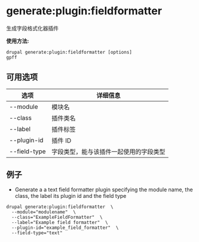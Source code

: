 # generate:plugin:fieldformatter
生成字段格式化器插件

**使用方法:**
```
drupal generate:plugin:fieldformatter [options]
gpff
```

## 可用选项
选项 | 详细信息
-------|-------------
--module | 模块名
--class | 插件类名
--label | 插件标签
--plugin-id | 插件 ID
--field-type | 字段类型，能与该插件一起使用的字段类型

## 例子
* Generate a a text field formatter plugin specifying the module name, the class, the label its plugin id and the field type
```
drupal generate:plugin:fieldformatter  \
  --module="modulename"  \
  --class="ExampleFieldFormatter"  \
  --label="Example field formatter"  \
  --plugin-id="example_field_formatter"  \
  --field-type="text"
```
